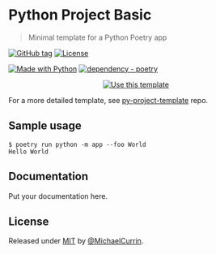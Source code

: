 # Python Project Basic
> Minimal template for a Python Poetry app

[![GitHub tag](https://img.shields.io/github/tag/MichaelCurrin/py-project-basic?include_prereleases=&sort=semver&color=blue)](https://github.com/MichaelCurrin/py-project-basic/releases/)
[![License](https://img.shields.io/badge/License-MIT-blue)](#license)

[![Made with Python](https://img.shields.io/badge/dynamic/toml?url=https%3A%2F%2Fraw.githubusercontent.com%2FMichaelCurrin%2Fpy-project-basic%2Frefs%2Fheads%2Fmain%2Fpyproject.toml&query=project.requires-python&label=python&logo=python&logoColor=white)](https://python.org "Go to Python homepage")
[![dependency - poetry](https://img.shields.io/badge/poetry-2.x-blue)](https://pypi.org/project/poetry)


<div align="center">

[![Use this template](https://img.shields.io/badge/Generate-Use_this_template-2ea44f?style=for-the-badge)](https://github.com/MichaelCurrin/py-project-basic/generate)

</div>

For a more detailed template, see [py-project-template](https://github.com/MichaelCurrin/py-project-template/) repo.


## Sample usage

<!-- TODO Add steps to install from GitHub into a virtualenv as a Poetry app -->

```console
$ poetry run python -m app --foo World
Hello World
```


## Documentation

Put your documentation here.


## License

Released under [MIT](/LICENSE) by [@MichaelCurrin](https://github.com/MichaelCurrin).
